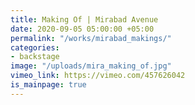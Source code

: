 ```yaml
---
title: Making Of | Mirabad Avenue
date: 2020-09-05 05:00:00 +05:00
permalink: "/works/mirabad_makings/"
categories:
- backstage
image: "/uploads/mira_making_of.jpg"
vimeo_link: https://vimeo.com/457626042
is_mainpage: true
---
```


